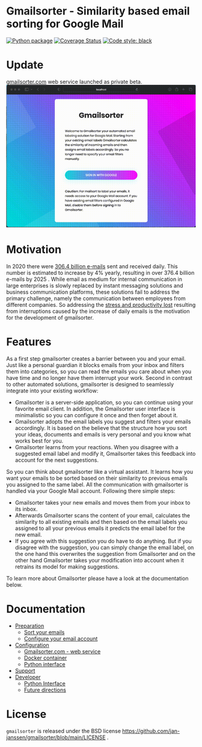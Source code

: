 # Gmailsorter - Similarity based email sorting for Google Mail
[![Python package](https://github.com/jan-janssen/gmailsorter/actions/workflows/unittest.yml/badge.svg?branch=main)](https://github.com/jan-janssen/gmailsorter/actions/workflows/unittest.yml)
[![Coverage Status](https://coveralls.io/repos/github/jan-janssen/gmailsorter/badge.svg?branch=main)](https://coveralls.io/github/jan-janssen/gmailsorter?branch=main)
[![Code style: black](https://img.shields.io/badge/code%20style-black-000000.svg)](https://github.com/psf/black)

# Update
[gmailsorter.com](https://gmailsorter.com) web service launched as private beta. 
![first login](https://raw.githubusercontent.com/jan-janssen/gmailsorter/main/docs/_static/first_login.gif)

# Motivation 
In 2020 there were [306.4 billion e-mails](https://www.statista.com/statistics/456500/daily-number-of-e-mails-worldwide/)
sent and received daily. This number is estimated to increase by 4% yearly, resulting in over 376.4 billion e-mails by
2025 . While email as medium for internal communication in large enterprises is slowly replaced by instant messaging
solutions and business communication platforms, these solutions fail to address the primary challenge, namely the
communication between employees from different companies. So addressing the [stress and productivity lost](https://affect.media.mit.edu/pdfs/16.Mark-CHI_Email.pdf)
resulting from interruptions caused by the increase of daily emails is the motivation for the development of gmailsorter.

# Features
As a first step gmailsorter creates a barrier between you and your email. Just like a personal guardian it blocks emails
from your inbox and filters them into categories, so you can read the emails you care about when you have time and no
longer have them interrupt your work. Second in contrast to other automated solutions, gmailsorter is designed to
seamlessly integrate into your existing workflow:

* Gmailsorter is a server-side application, so you can continue using your favorite email client. In addition, the
  Gmailsorter user interface is minimalistic so you can configure it once and then forget about it.
* Gmailsorter adopts the email labels you suggest and filters your emails accordingly. It is based on the believe that
  the structure how you sort your ideas, documents and emails is very personal and you know what works best for you.
* Gmailsorter learns from your reactions. When you disagree with a suggested email label and modify it, Gmailsorter
  takes this feedback into account for the next suggestions.

So you can think about gmailsorter like a virtual assistant. It learns how you want your emails to be sorted based on
their similarity to previous emails you assigned to the same label. All the communication with gmailsorter is handled
via your Google Mail account. Following there simple steps:

* Gmailsorter takes your new emails and moves them from your inbox to its inbox.
* Afterwards Gmailsorter scans the content of your email, calculates the similarity to all existing emails and then based
  on the email labels you assigned to all your previous emails it predicts the email label for the new email.
* If you agree with this suggestion you do have to do anything. But if you disagree with the suggestion, you can simply
  change the email label, on the one hand this overwrites the suggestion from Gmailsorter and on the other hand Gmailsorter
  takes your modification into account when it retrains its model for making suggestions.

To learn more about Gmailsorter please have a look at the documentation below.

# Documentation 
* [Preparation](https://gmailsorter.readthedocs.io/en/latest/preparation.html)
  * [Sort your emails](https://gmailsorter.readthedocs.io/en/latest/preparation.html#sort-your-emails)
  * [Configure your email account](https://gmailsorter.readthedocs.io/en/latest/preparation.html#configure-your-email-account)
* [Configuration](https://gmailsorter.readthedocs.io/en/latest/configuration.html)
  * [Gmailsorter.com - web service](https://gmailsorter.readthedocs.io/en/latest/configuration.html#gmailsorter-com-web-service)
  * [Docker container](https://gmailsorter.readthedocs.io/en/latest/configuration.html#docker-container)
  * [Python interface](https://gmailsorter.readthedocs.io/en/latest/configuration.html#python-interface)
* [Support](https://gmailsorter.readthedocs.io/en/latest/support.html)
* [Developer](https://gmailsorter.readthedocs.io/en/latest/developer.html)
  * [Python Interface](https://gmailsorter.readthedocs.io/en/latest/developer.html#python-interface)
  * [Future directions](https://gmailsorter.readthedocs.io/en/latest/developer.html#future-directions)

# License
`gmailsorter` is released under the BSD license https://github.com/jan-janssen/gmailsorter/blob/main/LICENSE . 
